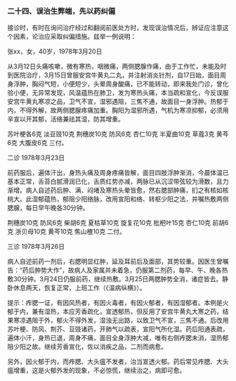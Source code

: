 ### 二十四、误治生弊端，先以药纠偏

接诊时，有时在询问治疗经过和翻阅前医处方时，发现误治情况后，辨证应注意这个因素，论治应采取纠偏措施。兹举一例说明：

张xx，女，40岁，1978年3月20日

从3月12日头痛咳嗽，微有寒热，咽微痛，两侧腮腺作痛，由于工作忙，未能及时到医院治疗，3月15日曾服安宫牛黄丸二丸，并注射消炎针剂，自17日始，面目周身浮肿，胸闷气短，小便短少，头晕周身酸痛，已不能转动，即来我处门诊，曾化验小便，无异常发现，风温蕴热在肺卫，发为寒热头痛，本当疏和宣化，今反误服安宫牛黄丸寒凉之品，卫气不宣，湿邪遇阻，三焦不通，故面目一身浮肿。热郁于内，不得外解，故两侧腮腺疼痛加重。胸阳为湿邪所遇，气机为寒凉抑郁，必须用辛宣以开其郁，活络兼祛其湿，防其增重。

苏叶梗各6克 淡豆豉10克 荆穗炭10克 防风6克 杏仁10克 半夏曲10克 草蔻3克 黄芩6克 大腹皮6克 三付。

二诊 1978年3月23日

前药服后，遍体汗出，身热头痛及周身疼痛皆解，面目四肢浮肿渐消，今晨体温已基本正常，舌苔白腻滑润已化，舌质红势亦减，两脉已从沉涩带弦较为滑数，且力渐增。病人自述药后肿、满、闷堵及寒热头晕皆愈，然右腮部肿痛，扪之有核如核桃大。此湿郁蕴热，郁阻少阳络脉，改用宣阳和络、转枢少阳之法，并嘱热敷两侧腮腺，每日早午晚各30分钟。

荆穗炭10克 防风6克 柴胡6克 夏枯草10克 旋复花10克 枇杷叶15克 杏仁10克 前胡6克 浙贝母10克 黄芩10克 焦山楂10克 二付。

三诊 1978年3月26日

病人自述前药一剂后，右腮明显红肿，延及耳前后及面部，其势较重。因医生曾嘱告：“药后肿势大作”，故病人及家属并未着急，仍服第二剂药，每早、午、晚各热敷30分钟。3月24日仍服前药，继续热敷。3月25日两腮肿势全消，诸症皆去。静卧休息两天，恢复正常，上班工作（《温病纵横》）。

提示：痄腮一证，有因风热者，有因火毒者，有因火郁者，有因湿郁者。本例是火郁于内，兼有湿热，本应芳香疏化，宣透郁热，但反用了安宫牛黄丸大寒之药，结果寒凉遇阻于外，郁火不得外发，湿浊无出路，以致卫气不宣，三焦不通。后改用苏叶梗、防风、荆芥、豆豉诸药，开肺气以疏表，宣阳气所化湿。药后阳通表疏，遍体小汗，身热已退，周身不痛，面目全身浮肿大减，唯有右侧痄腮未消，湿热郁阻少阳之故。继续芳香宣化，佐以消疾之品，二剂而病愈。

另外，因火郁于内，而痄腮、大头瘟不发者，治当宣透火郁。药后常见痄腮、大头瘟增重，这是火郁外发的现象，不必惊慌，继续治之，病即可愈。
